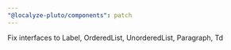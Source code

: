 ```yaml
---
"@localyze-pluto/components": patch
---
```


Fix interfaces to Label, OrderedList, UnorderedList, Paragraph, Td
